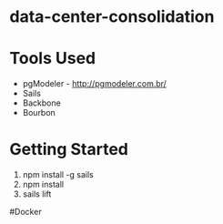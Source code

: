 # data-center-consolidation

# Tools Used
* pgModeler - http://pgmodeler.com.br/
* Sails
* Backbone
* Bourbon

# Getting Started

1. npm install -g sails
2. npm install
3. sails lift


#Docker
